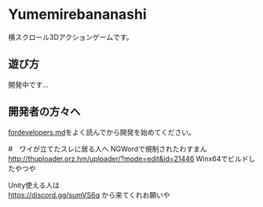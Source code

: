 # Yumemirebananashi
横スクロール3Dアクションゲームです。

## 遊び方
開発中です...

## 開発者の方々へ
[fordevelopers.md](https://github.com/NanJ-Programming-Team/Yumemirebananashi/blob/master/fordevelopers.md)をよく読んでから開発を始めてください。

#　ワイが立てたスレに居る人へ
NGWordで規制されたわすまん
http://thuploader.orz.hm/uploader/?mode=edit&id=21446
Winx64でビルドしたやつや

Unity使える人は  
https://discord.gg/sumVS6q
から来てくれお願いや
